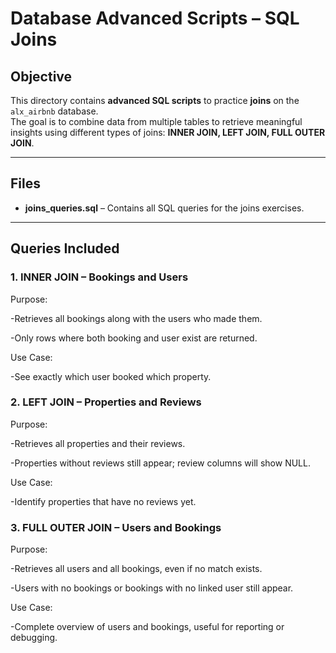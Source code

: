 # Database Advanced Scripts – SQL Joins

## Objective

This directory contains **advanced SQL scripts** to practice **joins** on the `alx_airbnb` database.  
The goal is to combine data from multiple tables to retrieve meaningful insights using different types of joins: **INNER JOIN, LEFT JOIN, FULL OUTER JOIN**.

---

## Files

- **joins_queries.sql** – Contains all SQL queries for the joins exercises.  

---

## Queries Included

### 1. INNER JOIN – Bookings and Users

Purpose:

-Retrieves all bookings along with the users who made them.

-Only rows where both booking and user exist are returned.

Use Case:

-See exactly which user booked which property.


### 2. LEFT JOIN – Properties and Reviews

Purpose:

-Retrieves all properties and their reviews.

-Properties without reviews still appear; review columns will show NULL.

Use Case:

-Identify properties that have no reviews yet.


### 3. FULL OUTER JOIN – Users and Bookings

Purpose:

-Retrieves all users and all bookings, even if no match exists.

-Users with no bookings or bookings with no linked user still appear.

Use Case:

-Complete overview of users and bookings, useful for reporting or debugging.

